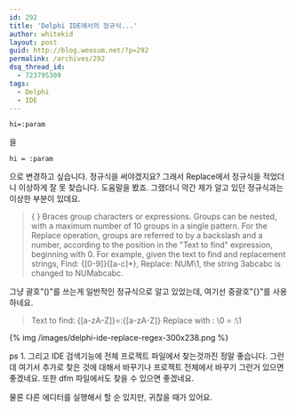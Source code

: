 ```yaml
---
id: 292
title: 'Delphi IDE에서의 정규식...'
author: whitekid
layout: post
guid: http://blog.woosum.net/?p=292
permalink: /archives/292
dsq_thread_id:
  - 723795309
tags:
  - Delphi
  - IDE
---
```

    hi=:param

을

    hi = :param

으로 변경하고 싶습니다. 정규식을 써야겠지요? 그래서 Replace에서 정규식을 적었더니 이상하게 잘 못 찾습니다. 도움말을 봤죠. 그랬더니 약간 제가 알고 있던 정규식과는 이상한 부분이 있데요.

> { } Braces group characters or expressions. Groups can be nested, with a maximum number of 10 groups in a single pattern. For the Replace operation, groups are referred to by a backslash and a number, according to the position in the "Text to find" expression, beginning with 0. For example, given the text to find and replacement strings, Find: {[0-9]}{[a-c]*}, Replace: NUM\1, the string 3abcabc is changed to NUMabcabc.

그냥 괄호"()"를 쓰는게 일반적인 정규식으로 알고 있었는데, 여기선 중괄호"{}"를 사용하네요.

> Text to find: {[a-zA-Z]}=\:{[a-zA-Z]}
> Replace with : \0 = :\1

{% img /images/delphi-ide-replace-regex-300x238.png %}

ps 1. 그리고 IDE 검색기능에 전체 프로젝트 파일에서 찾는것까진 정말 좋습니다. 그런데 여기서 추가로 찾은 것에 대해서 바꾸기나 프로젝트 전체에서 바꾸기 그런거 있으면 좋겠네요. 또한 dfm 파일에서도 찾을 수 있으면 좋겠네요.

물론 다른 에디터를 실행해서 할 순 있지만, 귀찮을 때가 있어요.
